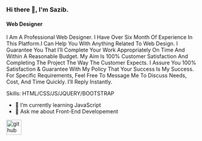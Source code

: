 ### Hi there 👋, I'm Sazib.
#### Web Designer
I Am A Professional Web Designer. I Have Over Six Month Of Experience In This Platform.I Can Help You With Anything Related To Web Design. I Guarantee You That I’ll Complete Your Work Appropriately On Time And Within A Reasonable Budget. My Aim Is 100% Customer Satisfaction And Completing The Project The Way The Customer Expects. I Assure You 100% Satisfaction & Guarantee With My Policy That Your Success Is My Success. For Specific Requirements, Feel Free To Message Me To Discuss Needs, Cost, And Time Quickly. I’ll Reply Instantly.

Skills: HTML/CSS/JS/JQUERY/BOOTSTRAP

- 🌱 I’m currently learning JavaScript 
- 💬 Ask me about Front-End Developement 


[<img src='https://cdn.jsdelivr.net/npm/simple-icons@3.0.1/icons/github.svg' alt='github' height='40'>](https://github.com/sazib8770)    

